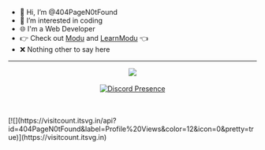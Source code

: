- 👋 Hi, I’m @404PageN0tFound
- 👀 I’m interested in coding
- 🌐 I'm a Web Developer
- 👉 Check out [Modu](https://cyteon.tech/modu) and [LearnModu](https://learnmodu.github.io) 👈
- ❌ Nothing other to say here
---
<p align="center">
<img src="https://github-readme-stats.vercel.app/api/top-langs/?username=404PageN0tFound&layout=compact&theme=radical">
  <br>
  <br>
  <a href="https://discord.com/users/1025837207229046928" target="_blank">
    <img src="https://lanyard.cnrad.dev/api/1025837207229046928?theme=dark&hideDiscrim=true&borderRadius=10px&idleMessage=Probably%20doing%20something%20else...&showDisplayName=true&animatedDecoration=:bool" alt="Discord Presence">
  </a>
</p>
<br>
<br>
<!---
404PageN0tFound/404PageN0tFound is a ✨ special ✨ repository because its `README.md` (this file) appears on your GitHub profile.
You can click the Preview link to take a look at your changes.
--->
[![](https://visitcount.itsvg.in/api?id=404PageN0tFound&label=Profile%20Views&color=12&icon=0&pretty=true)](https://visitcount.itsvg.in)
